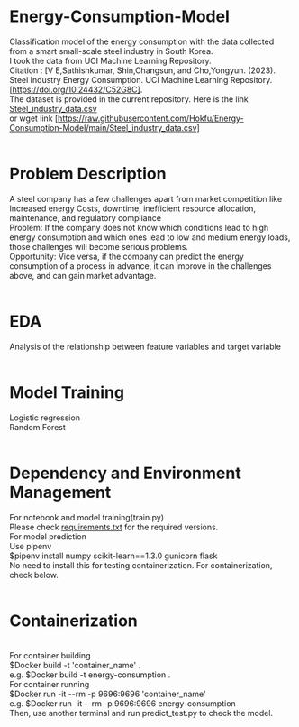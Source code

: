 # Energy-Consumption-Model
Classification model of the energy consumption with the data collected from a smart small-scale steel industry in South Korea.<br> 
I took the data from UCI Machine Learning Repository.<br>
Citation : [V E,Sathishkumar, Shin,Changsun, and Cho,Yongyun. (2023). Steel Industry Energy Consumption. UCI Machine Learning Repository. [https://doi.org/10.24432/C52G8C]. <br>
The dataset is provided in the current repository. Here is the link [Steel_industry_data.csv](https://github.com/Hokfu/Energy-Consumption-Model/blob/main/Steel_industry_data.csv)
<br>
or wget link [https://raw.githubusercontent.com/Hokfu/Energy-Consumption-Model/main/Steel_industry_data.csv]
<br>
<br>
# Problem Description
A steel company has a few challenges apart from market competition like Increased energy Costs, downtime, inefficient resource allocation, maintenance, and regulatory compliance <br>
Problem: If the company does not know which conditions lead to high energy consumption and which ones lead to low and medium energy loads, those challenges will become serious problems. <br>
Opportunity: Vice versa, if the company can predict the energy consumption of a process in advance, it can improve in the challenges above, and can gain market advantage.
<br>
<br>
# EDA
Analysis of the relationship between feature variables and target variable
<br>
<br>
# Model Training
Logistic regression<br>
Random Forest
<br>
<br>
# Dependency and Environment Management
For notebook and model training(train.py) <br>
Please check [requirements.txt](https://github.com/Hokfu/Energy-Consumption-Model/blob/main/requirements.txt) for the required versions.
<br>
For model prediction<br>
Use pipenv<br>
$pipenv install numpy scikit-learn==1.3.0 gunicorn flask
<br>
No need to install this for testing containerization. For containerization, check below.
<br>
<br>
# Containerization
<br>
For container building 
<br>
$Docker build -t 'container_name' .<br>
e.g. $Docker build -t energy-consumption .
<br>
For container running
<br>
$Docker run -it --rm -p 9696:9696 'container_name'<br>
e.g. $Docker run -it --rm -p 9696:9696 energy-consumption<br>
Then, use another terminal and run predict_test.py to check the model.









